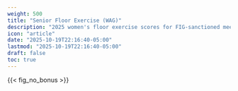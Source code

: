 ```yaml
---
weight: 500
title: "Senior Floor Exercise (WAG)"
description: "2025 women's floor exercise scores for FIG-sanctioned meets"
icon: "article"
date: "2025-10-19T22:16:40-05:00"
lastmod: "2025-10-19T22:16:40-05:00"
draft: false
toc: true
---
```


{{< fig_no_bonus >}}
